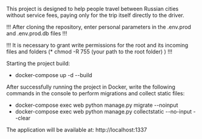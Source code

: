 This project is designed to help people travel between Russian cities without service fees, paying only for the trip itself directly to the driver.

!!! After cloning the repository, enter personal parameters in the .env.prod and .env.prod.db files !!!

!!! It is necessary to grant write permissions for the root and its incoming files and folders (* chmod -R 755 (your path to the root folder)  ) !!!

Starting the project build:

* docker-compose up -d --build

After successfully running the project in Docker, write the following commands in the console to perform migrations and collect static files:

* docker-compose exec web python manage.py migrate --noinput
* docker-compose exec web python manage.py collectstatic --no-input --clear

The application will be available at: http://localhost:1337
